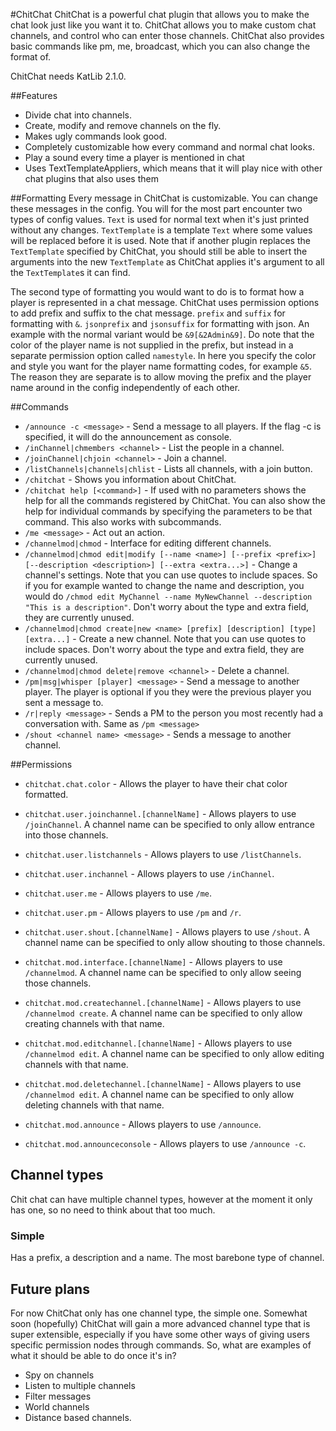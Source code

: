#ChitChat
ChitChat is a powerful chat plugin that allows you to make the chat look just like you want it to. ChitChat allows you to make custom chat channels, and control who can enter those channels. ChitChat also provides basic commands like pm, me, broadcast, which you can also change the format of.

ChitChat needs KatLib 2.1.0.

##Features
- Divide chat into channels.
- Create, modify and remove channels on the fly.
- Makes ugly commands look good.
- Completely customizable how every command and normal chat looks.
- Play a sound every time a player is mentioned in chat
- Uses TextTemplateAppliers, which means that it will play nice with other chat plugins that also uses them

##Formatting
Every message in ChitChat is customizable. You can change these messages in the config. You will for the most part encounter two types of config values. `Text` is used for normal text when it's just printed without any changes. `TextTemplate` is a template `Text` where some values will be replaced before it is used. Note that if another plugin replaces the `TextTemplate` specified by ChitChat, you should still be able to insert the arguments into the new `TextTemplate` as ChitChat applies it's argument to all the `TextTemplate`s it can find.

The second type of formatting you would want to do is to format how a player is represented in a chat message. ChitChat uses permission options to add prefix and suffix to the chat message. `prefix` and `suffix` for formatting with `&`. `jsonprefix` and `jsonsuffix` for formatting with json. An example with the normal variant would be `&9[&2Admin&9]`. Do note that the color of the player name is not supplied in the prefix, but instead in a separate permission option called `namestyle`. In here you specify the color and style you want for the player name formatting codes, for example `&5`. The reason they are separate is to allow moving the prefix and the player name around in the config independently of each other.

##Commands
- `/announce -c <message>` - Send a message to all players. If the flag -c is specified, it will do the announcement as console.
- `/inChannel|chmembers <channel>` - List the people in a channel.
- `/joinChannel|chjoin <channel>` - Join a channel.
- `/listChannels|channels|chlist` - Lists all channels, with a join button.
- `/chitchat` - Shows you information about ChitChat.
- `/chitchat help [<command>]` - If used with no parameters shows the help for all the commands registered by ChitChat. You can also show the help for individual commands by specifying the parameters to be that command. This also works with subcommands.
- `/me <message>` - Act out an action.
- `/channelmod|chmod` - Interface for editing different channels.
- `/channelmod|chmod edit|modify [--name <name>] [--prefix <prefix>] [--description <description>] [--extra <extra...>]` - Change a channel's settings. Note that you can use quotes to include spaces. So if you for example wanted to change the name and description, you would do `/chmod edit MyChannel --name MyNewChannel --description "This is a description"`. Don't worry about the type and extra field, they are currently unused.
- `/channelmod|chmod create|new <name> [prefix] [description] [type] [extra...]` - Create a new channel. Note that you can use quotes to include spaces. Don't worry about the type and extra field, they are currently unused.
- `/channelmod|chmod delete|remove <channel>` - Delete a channel.
- `/pm|msg|whisper [player] <message>` - Send a message to another player. The player is optional if you they were the previous player you sent a message to.
- `/r|reply <message>` - Sends a PM to the person you most recently had a conversation with. Same as `/pm <message>`
- `/shout <channel name> <message>` - Sends a message to another channel.

##Permissions
- `chitchat.chat.color` - Allows the player to have their chat color formatted.


- `chitchat.user.joinchannel.[channelName]` - Allows players to use `/joinChannel`. A channel name can be specified to only allow entrance into those channels.
- `chitchat.user.listchannels` - Allows players to use `/listChannels`.
- `chitchat.user.inchannel` - Allows players to use `/inChannel`.
- `chitchat.user.me` - Allows players to use `/me`.
- `chitchat.user.pm` - Allows players to use `/pm` and `/r`.
- `chitchat.user.shout.[channelName]` - Allows players to use `/shout`. A channel name can be specified to only allow shouting to those channels.


- `chitchat.mod.interface.[channelName]` - Allows players to use `/channelmod`. A channel name can be specified to only allow seeing those channels.
- `chitchat.mod.createchannel.[channelName]` - Allows players to use `/channelmod create`. A channel name can be specified to only allow creating channels with that name.
- `chitchat.mod.editchannel.[channelName]` - Allows players to use `/channelmod edit`. A channel name can be specified to only allow editing channels with that name.
- `chitchat.mod.deletechannel.[channelName]` - Allows players to use `/channelmod edit`. A channel name can be specified to only allow deleting channels with that name.
- `chitchat.mod.announce` - Allows players to use `/announce`.
- `chitchat.mod.announceconsole` - Allows players to use `/announce -c`.

## Channel types

Chit chat can have multiple channel types, however at the moment it only has one, so no need to think about that too much.

### Simple

Has a prefix, a description and a name. The most barebone type of channel.

## Future plans
For now ChitChat only has one channel type, the simple one. Somewhat soon (hopefully) ChitChat will gain a more advanced channel type that is super extensible, especially if you have some other ways of giving users specific permission nodes through commands. So, what are examples of what it should be able to do once it's in?
- Spy on channels
- Listen to multiple channels
- Filter messages
- World channels
- Distance based channels.